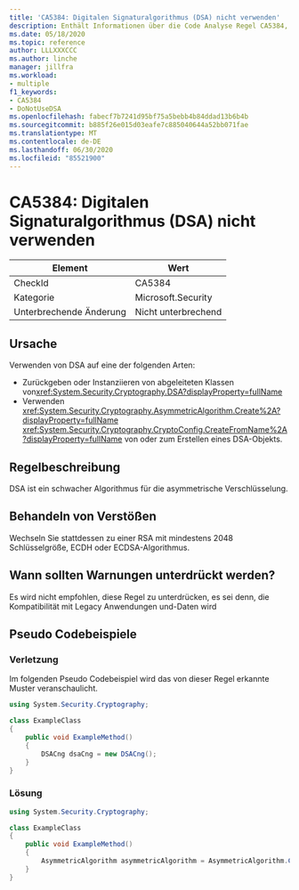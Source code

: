 ```yaml
---
title: 'CA5384: Digitalen Signaturalgorithmus (DSA) nicht verwenden'
description: Enthält Informationen über die Code Analyse Regel CA5384, einschließlich der Gründe, der Behebung von Verstößen und der Zeit, zu der Sie unterdrückt werden soll.
ms.date: 05/18/2020
ms.topic: reference
author: LLLXXXCCC
ms.author: linche
manager: jillfra
ms.workload:
- multiple
f1_keywords:
- CA5384
- DoNotUseDSA
ms.openlocfilehash: fabecf7b7241d95bf75a5bebb4b84ddad13b6b4b
ms.sourcegitcommit: b885f26e015d03eafe7c885040644a52bb071fae
ms.translationtype: MT
ms.contentlocale: de-DE
ms.lasthandoff: 06/30/2020
ms.locfileid: "85521900"
---
```

# <a name="ca5384-do-not-use-digital-signature-algorithm-dsa"></a>CA5384: Digitalen Signaturalgorithmus (DSA) nicht verwenden

|Element|Wert|
|-|-|
|CheckId|CA5384|
|Kategorie|Microsoft.Security|
|Unterbrechende Änderung|Nicht unterbrechend|

## <a name="cause"></a>Ursache

Verwenden von DSA auf eine der folgenden Arten:
- Zurückgeben oder Instanziieren von abgeleiteten Klassen von<xref:System.Security.Cryptography.DSA?displayProperty=fullName>
- Verwenden <xref:System.Security.Cryptography.AsymmetricAlgorithm.Create%2A?displayProperty=fullName> <xref:System.Security.Cryptography.CryptoConfig.CreateFromName%2A?displayProperty=fullName> von oder zum Erstellen eines DSA-Objekts.

## <a name="rule-description"></a>Regelbeschreibung

DSA ist ein schwacher Algorithmus für die asymmetrische Verschlüsselung.

## <a name="how-to-fix-violations"></a>Behandeln von Verstößen

Wechseln Sie stattdessen zu einer RSA mit mindestens 2048 Schlüsselgröße, ECDH oder ECDSA-Algorithmus.

## <a name="when-to-suppress-warnings"></a>Wann sollten Warnungen unterdrückt werden?

Es wird nicht empfohlen, diese Regel zu unterdrücken, es sei denn, die Kompatibilität mit Legacy Anwendungen und-Daten wird

## <a name="pseudo-code-examples"></a>Pseudo Codebeispiele

### <a name="violation"></a>Verletzung

Im folgenden Pseudo Codebeispiel wird das von dieser Regel erkannte Muster veranschaulicht.

```csharp
using System.Security.Cryptography;

class ExampleClass
{
    public void ExampleMethod()
    {
        DSACng dsaCng = new DSACng();
    }
}
```

### <a name="solution"></a>Lösung

```csharp
using System.Security.Cryptography;

class ExampleClass
{
    public void ExampleMethod()
    {
        AsymmetricAlgorithm asymmetricAlgorithm = AsymmetricAlgorithm.Create("ECDsa");
    }
}
```
